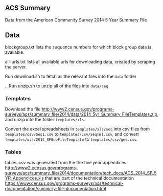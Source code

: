 ## ACS Summary

Data from the American Community Survey 2014 5 Year Summary File

## Data

blockgroup.txt lists the sequence numbers for which block group
data is available.

all-urls.txt lists all available urls for downloading data, created by
scraping the server.


Run download.sh to fetch all the relevant files into the `data` folder

...Run unzip.sh to unzip all of the files into `data/seq`

### Templates

Download the file
<http://www2.census.gov/programs-surveys/acs/summary_file/2014/data/2014_5yr_Summary_FileTemplates.zip>, and unzip into the folder `templates/xls`.

Convert the excel spreadsheets in `templates/xls/seq` into csv files from `templates/csv/Seq1.csv` to `templates/csv/Seq[n].csv`, and
convert `templates/xls/2014_SFGeoFileTemplate` to
`templates/csv/geo.csv`.

### Tables

tables.csv was generated from the the five year appendices
<http://www2.census.gov/programs-surveys/acs/summary_file/2014/documentation/tech_docs/ACS_2014_SF_5YR_Appendices.xls>
that are part of the technical documentation
<https://www.census.gov/programs-surveys/acs/technical-documentation/summary-file-documentation.html>
